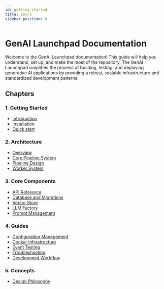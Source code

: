 ```yaml
---
id: getting-started
title: Intro
sidebar_position: 0
---
```


# GenAI Launchpad Documentation

Welcome to the GenAI Launchpad documentation! This guide will help you understand, set up, and make the most of the
repository. The GenAI Launchpad simplifies the process of building, testing, and deploying generative AI applications by
providing a robust, scalable infrastructure and standardized development patterns.

## Chapters

### 1. Getting Started

- [Introduction](01-getting-started/01-introduction.md)
- [Installation](01-installation/01-windows.md)
- [Quick start](01-getting-started/03-quick-start.md)

### 2. Architecture

- [Overview](02-architecture/01-overview.md)
- [Core Pipeline System](02-architecture/02-core-system.md)
- [Pipeline Design](02-architecture/03-pipeline-design.md)
- [Worker System](02-architecture/04-worker-system.md)

### 3. Core Components

- [API Reference](03-core-components/01-api-reference.md)
- [Database and Migrations](03-core-components/02-database.md)
- [Vector Store](03-core-components/03-vector-store.md)
- [LLM Factory](03-core-components/04-llm-factory.md)
- [Prompt Management](03-core-components/05-prompt-management.md)

### 4. Guides

- [Configuration Management](04-guides/01-configuration.md)
- [Docker Infrastructure](04-guides/02-docker-infrastructure.md)
- [Event Testing](04-guides/03-testing-events.md)
- [Troubleshooting](04-guides/05-troubleshooting.md)
- [Development Workflow](04-guides/06-development-workflow.md)

### 5. Concepts

- [Design Philosophy](05-concepts/01-philosopy.md)
